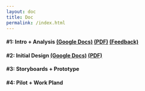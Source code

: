 ```yaml
---
layout: doc
title: Doc
permalink: /index.html
---
```


#### **#1:** Intro + Analysis [(Google Docs)](https://docs.google.com/document/d/1HJNspW_1FpAf2zxLhBPS3MLtThYJXxSfYCy7lW-3k20/edit#) [(PDF)](https://drive.google.com/file/d/0B-D7NHTmyc54YlljNHFMc3Mxa1U/view) [(Feedback)](https://docs.google.com/document/d/1v0a3CZnuVvAmIFLVSc9UQ9fPWyTwmIykKppi3qOHUek/edit)

#### **#2**: Initial Design [(Google Docs)](https://docs.google.com/document/d/1_IqM-XCPeLORewtL_nDhvs5ebCEZhMY7EL2sW707sLk/edit) [(PDF)](https://drive.google.com/open?id=0B-D7NHTmyc54U0REMXExZDRWaW8)

#### **#3:** Storyboards + Prototype

#### **#4:** Pilot + Work Pland